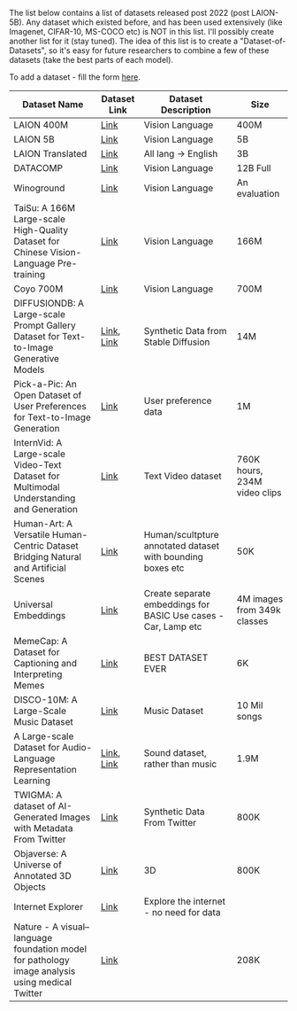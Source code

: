 The list below contains a list of datasets released post 2022 (post LAION-5B). Any dataset which existed before, and has been used extensively (like Imagenet, CIFAR-10, MS-COCO etc) is NOT in this list. I'll possibly create another list for it (stay tuned). The idea of this list is to create a "Dataset-of-Datasets", so it's easy for future researchers to combine a few of these datasets (take the best parts of each model). 

To add a dataset - fill the form [here](https://forms.gle/4Namg5i6PSjNEwwh9).





| Dataset Name                                                                                                 | Dataset Link                                                                                           | Dataset Description                                         | Size                |
|-------------------------------------------------------------------------------------------------------------|--------------------------------------------------------------------------------------------------------|------------------------------------------------------------|---------------------|
| LAION 400M                                                                                                   | [Link](https://laion.ai/projects/)                                                                     | Vision Language                                            | 400M                |
| LAION 5B                                                                                                     | [Link](https://laion.ai/projects/)                                                                     | Vision Language                                            | 5B                  |
| LAION Translated                                                                                             | [Link](https://laion.ai/projects/)                                                                     | All lang -> English                                        | 3B                  |
| DATACOMP                                                                                                     | [Link](https://arxiv.org/pdf/2304.14108.pdf)                                                           | Vision Language                                            | 12B Full            |
| Winoground                                                                                                   | [Link](https://huggingface.co/datasets/facebook/winoground)                                            | Vision Language                                            | An evaluation       |
| TaiSu: A 166M Large-scale High-Quality Dataset for Chinese Vision-Language Pre-training                     | [Link](https://openreview.net/forum?id=iAxH-ikIP0I)                                                    | Vision Language                                            | 166M                |
| Coyo 700M                                                                                                    | [Link](https://huggingface.co/datasets/kakaobrain/coyo-700m)                                           | Vision Language                                            | 700M                |
| DIFFUSIONDB: A Large-scale Prompt Gallery Dataset for Text-to-Image Generative Models                       | [Link](https://arxiv.org/pdf/2210.14896.pdf), [Link](https://poloclub.github.io/diffusiondb/)          | Synthetic Data from Stable Diffusion                       | 14M                 |
| Pick-a-Pic: An Open Dataset of User Preferences for Text-to-Image Generation                                | [Link](https://arxiv.org/abs/2305.01569)                                                              | User preference data                                       | 1M                  |
| InternVid: A Large-scale Video-Text Dataset for Multimodal Understanding and Generation                     | [Link](https://arxiv.org/abs/2307.06942)                                                              | Text Video dataset                                         | 760K hours, 234M video clips |
| Human-Art: A Versatile Human-Centric Dataset Bridging Natural and Artificial Scenes                         | [Link](https://openaccess.thecvf.com/content/CVPR2023/html/Ju_Human-Art_A_Versatile_Human-Centric_Dataset_Bridging_Natural_and_Artificial_Scenes_CVPR_2023_paper.html) | Human/scultpture annotated dataset with bounding boxes etc | 50K                 |
| Universal Embeddings                                                                                         | [Link](https://cmp.felk.cvut.cz/univ_emb/)                                                            | Create separate embeddings for BASIC Use cases - Car, Lamp etc | 4M images from 349k classes |
| MemeCap: A Dataset for Captioning and Interpreting Memes                                                     | [Link](https://arxiv.org/abs/2305.13703)                                                              | BEST DATASET EVER                                          | 6K                  |
| DISCO-10M: A Large-Scale Music Dataset                                                                       | [Link](https://arxiv.org/pdf/2306.13512.pdf)                                                          | Music Dataset                                              | 10 Mil songs        |
| A Large-scale Dataset for Audio-Language Representation Learning                                             | [Link](https://arxiv.org/abs/2309.11500), [Link](https://auto-acd.github.io/)                          | Sound dataset, rather than music                           | 1.9M                |
| TWIGMA: A dataset of AI-Generated Images with Metadata From Twitter                                         | [Link](https://arxiv.org/abs/2306.08310)                                                              | Synthetic Data From Twitter                                | 800K                |
| Objaverse: A Universe of Annotated 3D Objects                                                                | [Link](https://openaccess.thecvf.com/content/CVPR2023/papers/Deitke_Objaverse_A_Universe_of_Annotated_3D_Objects_CVPR_2023_paper.pdf) | 3D                                                        | 800K                |
| Internet Explorer                                                                                            | [Link](https://proceedings.mlr.press/v202/li23c/li23c.pdf)                                             | Explore the internet - no need for data                   |                     |
| Nature - A visual–language foundation model for pathology image analysis using medical Twitter              | [Link](https://www.nature.com/articles/s41591-023-02504-3)                                             |                                                            | 208K                |

